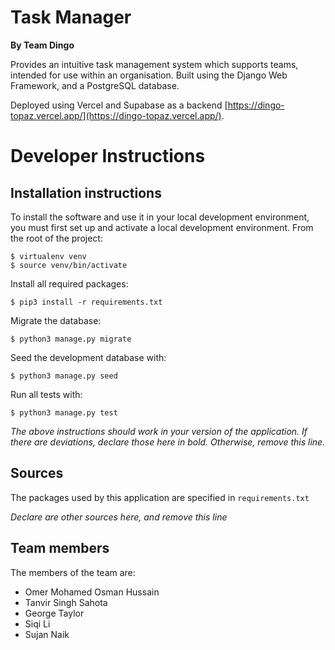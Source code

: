 # Task Manager
**By Team Dingo**

Provides an intuitive task management system which supports teams, intended for use within an organisation.
Built using the Django Web Framework, and a PostgreSQL database.

Deployed using Vercel and Supabase as a backend [https://dingo-topaz.vercel.app/](https://dingo-topaz.vercel.app/).

# Developer Instructions
## Installation instructions
To install the software and use it in your local development environment, you must first set up and activate a local development environment.  From the root of the project:

```
$ virtualenv venv
$ source venv/bin/activate
```

Install all required packages:

```
$ pip3 install -r requirements.txt
```

Migrate the database:

```
$ python3 manage.py migrate
```

Seed the development database with:

```
$ python3 manage.py seed
```

Run all tests with:
```
$ python3 manage.py test
```

*The above instructions should work in your version of the application.  If there are deviations, declare those here in bold.  Otherwise, remove this line.*

## Sources
The packages used by this application are specified in `requirements.txt`

*Declare are other sources here, and remove this line*


## Team members
The members of the team are:
- Omer Mohamed Osman Hussain
- Tanvir Singh Sahota 
- George Taylor
- Siqi Li 
- Sujan Naik
